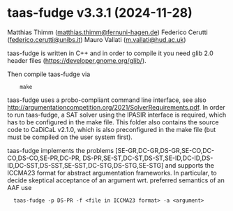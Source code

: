 # taas-fudge v3.3.1 (2024-11-28)
Matthias Thimm (matthias.thimm@fernuni-hagen.de)
Federico Cerutti (federico.cerutti@unibs.it)
Mauro Vallati (m.vallati@hud.ac.uk)

taas-fudge is written in C++ and in order to compile it you
need glib 2.0 header files (https://developer.gnome.org/glib/).

Then compile taas-fudge via
```
    make
```
taas-fudge uses a probo-compliant command line interface, see also
http://argumentationcompetition.org/2021/SolverRequirements.pdf. In order to
run taas-fudge, a SAT solver using the IPASIR interface is required, which
has to be configured in the make file. This folder also contains the source code to
CaDiCaL v2.1.0, which is also preconfigured in the make file (but must be
compiled on the user system first).

taas-fudge implements the problems [SE-GR,DC-GR,DS-GR,SE-CO,DC-CO,DS-CO,SE-PR,DC-PR,
DS-PR,SE-ST,DC-ST,DS-ST,SE-ID,DC-ID,DS-ID,DC-SST,DS-SST,SE-SST,DC-STG,DS-STG,SE-STG]
and supports the ICCMA23 format for abstract argumentation frameworks. In particular,
to decide skeptical acceptance of an argument wrt. preferred semantics of an AAF use
```
  taas-fudge -p DS-PR -f <file in ICCMA23 format> -a <argument>
```
